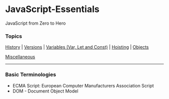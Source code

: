 # JavaScript-Essentials

JavaScript from Zero to Hero

### Topics

[History](/Theory/historyAndFeatures.md) | [Versions](/Theory/versionsOfJavascript.md) | [Variables (Var, Let and Const)](/Theory/variables.md) | [Hoisting](/Theory/hoisting.md) | [Objects](/Theory/objects.md)

[Miscellaneous](/Theory/miscellaneous.md)

---

### Basic Terminologies

- ECMA Script: European Computer Manufacturers Association Script
- DOM - Document Object Model
